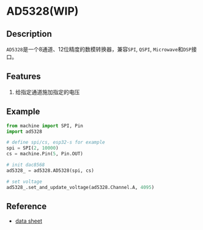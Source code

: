 # AD5328(WIP)

## Description

`AD5328`是一个8通道、12位精度的数模转换器，兼容`SPI`, `QSPI`, `Microwave`和`DSP`接口。

## Features

1. 给指定通道施加指定的电压

## Example

```python
from machine import SPI, Pin
import ad5328

# define spi/cs, esp32-s for example
spi = SPI(2, 10000)
cs = machine.Pin(5, Pin.OUT)

# init dac8568
ad5328_ = ad5328.AD5328(spi, cs)

# set voltage
ad5328_.set_and_update_voltage(ad5328.Channel.A, 4095)
```

## Reference

- [data sheet](https://www.analog.com/media/en/technical-documentation/data-sheets/ad5308_5318_5328.pdf)

